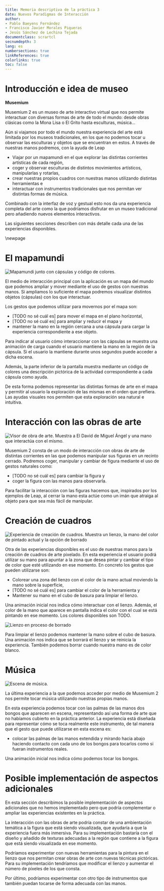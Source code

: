 ```yaml
---
title: Memoria descriptiva de la práctica 3 
date: Nuevos Paradigmas de Interacción
author:
- Pablo Baeyens Fernández
- Francisco Javier Morales Piqueras
- Jesús Sánchez de Lechina Tejada
documentclass: scrartcl
secnumdepth: 3
lang: es
numbersections: true
linkReferences: true
colorlinks: true
toc: false
---
```


# Introducción e idea de museo 

**Musemium**

Musemium 2 es un museo de arte interactivo virtual que nos permite interactuar con diversas formas de arte de todo el mundo: desde obras clásicas como la Mona Lisa o El Grito hasta esculturas, música... 

Aún si viajamos por todo el mundo nuestra experiencia del arte está limitada por los museos tradicionales, en los que no podemos tocar u observar las esculturas y objetos que se encuentran en estos. A través de nuestras manos podremos, con la ayuda de Leap 

- Viajar por un mapamundi en el que explorar las distintas corrientes artísticas de cada región,
- coger y observar esculturas de distintos movimientos artísticos, manipularlas y rotarlas,
- crear nuestras propios cuadros con nuestras manos utilizando distintas herramientas e
- interactuar con instrumentos tradicionales que nos permitan ver distintas formas de música.

Combinado con la interfaz de voz y gestual esto nos da una experiencia completa del arte como la que podríamos disfrutar en un museo tradicional pero añadiendo nuevos elementos interactivos.

Las siguientes secciones describen con más detalle cada una de las experiencias disponibles.

\newpage

# El mapamundi

![Mapamundi junto con cápsulas y código de colores.](mapamundi.png)

El medio de interacción principal con la aplicación es un mapa del mundo que podemos ampliar y mover mediante el uso de gestos con nuestras manos. Si ampliamos lo suficiente el mapa podremos visualizar distintos objetos (cápsulas) con los que interactuar.

Los gestos que podemos utilizar para movernos por el mapa son:

- [TODO no sé cuál es] para mover el mapa en el plano horizontal,
- [TODO no sé cuál es] para ampliar y reducir el mapa y
- mantener la mano en la región cercana a una cápsula para cargar la experiencia correspondiente a ese objeto.

Para indicar al usuario cómo interaccionar con las cápsulas se muestra una animación de carga cuando el usuario mantiene la mano en la región de la cápsula. Si el usuario la mantiene durante unos segundos puede acceder a dicha escena.

Además, la parte inferior de la pantalla muestra mediante un código de colores una descripción pictórica de la actividad correspondiente a cada cápsula como ayuda.

De esta forma podemos representar las distintas formas de arte en el mapa y permitir al usuario la exploración de las mismas en el orden que prefiera. Las ayudas visuales nos permiten que esta exploración sea natural e intuitiva.


# Interacción con las obras de arte

![Visor de obra de arte. Muestra a El David de Miguel Ángel y una mano que interactúa con el mismo.](visor.png)

Musemium 2 consta de un modo de interacción con obras de arte de distintas corrientes en las que podemos manipular sus figuras en un recinto cerrado. Podremos coger, manipular y cambiar de figura mediante el uso de gestos naturales como:

- [TODO no sé cuál es] para cambiar la figura y
- coger la figura con las manos para observarla.

Para facilitar la interacción con las figuras hacemos que, inspirados por los ejemplos de Leap, al cerrar la mano esta actúe como un imán que atraiga al objeto para que sea más fácil de manipular.

# Creación de cuadros

![Experiencia de creación de cuadros. Muestra un lienzo, la mano del color de pintado actual y la opción de borrado](pintura.png)

Otra de las experiencias disponibles es el uso de nuestras manos para la creación de cuadros de arte pixelado.
En esta experiencia el usuario podrá utilizar su mano para apuntar a la zona que desea pintar y cambiar el tipo de color que esté utilizando en ese momento. En concreto los gestos que pueden utilizarse son:

- Colorear una zona del lienzo con el color de la mano actual moviendo la mano sobre la superficie,
- [TODO no sé cuál es] para cambiar el color de la herramienta y
- Mantener su mano en el cubo de basura para limpiar el lienzo.

Una animación inicial nos indica cómo interactuar con el lienzo.
Además, el color de la mano que aparece en pantalla indica el color con el cual se está pintando en ese momento.
Los colores disponibles son TODO.

![Lienzo en proceso de borrado](basura.png)

Para limpiar el lienzo podemos mantener la mano sobre el cubo de basura.
Una animación nos indica que se borrará el lienzo y se reinicia la experiencia.
También podemos borrar cuando nuestra mano es de color blanco.

# Música

![Escena de música.](bongos.png)

La última experiencia a la que podemos acceder por medio de Musemium 2 nos permite tocar música utilizando nuestras propias manos.

En esta experiencia podemos tocar con las palmas de las manos dos bongos que aparecen en escena, representando así una forma de arte que no habíamos cubierto en la práctica anterior. La experiencia está diseñada para representar cómo se toca realmente este instrumento, de tal manera que el gesto que puede utilizarse en esta escena es:

- colocar las palmas de las manos extendida y mirando hacia abajo haciendo contacto con cada uno de los bongos para tocarlos como si fueran instrumentos reales.

Una animación inicial nos indica cómo podemos tocar los bongos.


# Posible implementación de aspectos adicionales

En esta sección describimos la posible implementación de aspectos adicionales que no hemos implementado pero que podría complementar o ampliar las experiencias existentes en la práctica.

La interacción con las obras de arte podría constar de una ambientación temática a la figura que está siendo visualizada, que ayudaría a que la experiencia fuera más inmersiva. Para su implementación bastaría con el diseño y añadido de texturas adecuadas a la región que contiene a la figura que está siendo visualizada en ese momento.

Podríamos experimentar con nuevas herramientas para la pintura en el lienzo que nos permitan crear obras de arte con nuevas técnicas pictóricas. Para su implementación tendríamos que modificar el lienzo y aumentar el número de píxeles de los que consta.

Por último, podríamos experimentar con otro tipo de instrumentos que también puedan tocarse de forma adecuada con las manos.
